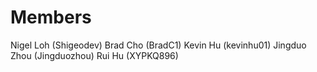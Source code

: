 # Members
Nigel Loh (Shigeodev)
Brad Cho (BradC1)
Kevin Hu (kevinhu01)
Jingduo Zhou (Jingduozhou)
Rui Hu (XYPKQ896)

